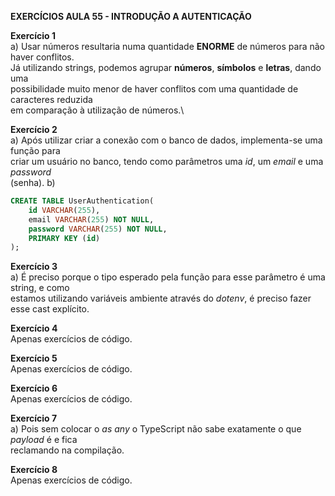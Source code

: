 **EXERCÍCIOS AULA 55 - INTRODUÇÃO A AUTENTICAÇÃO**


**Exercício 1**\
a) Usar números resultaria numa quantidade **ENORME** de números para não haver conflitos.\
Já utilizando strings, podemos agrupar **números**, **símbolos** e **letras**, dando uma\
possibilidade muito menor de haver conflitos com uma quantidade de caracteres reduzida\
em comparação à utilização de números.\

**Exercício 2**\
a) Após utilizar criar a conexão com o banco de dados, implementa-se uma função para\
criar um usuário no banco, tendo como parâmetros uma _id_, um _email_ e uma _password_\
(senha).
b)
~~~sql
CREATE TABLE UserAuthentication(
	id VARCHAR(255),
    email VARCHAR(255) NOT NULL,
    password VARCHAR(255) NOT NULL,
    PRIMARY KEY (id)
);
~~~

**Exercício 3**\
a) É preciso porque o tipo esperado pela função para esse parâmetro é uma string, e como\
estamos utilizando variáveis ambiente através do _dotenv_, é preciso fazer esse cast explícito.

**Exercício 4**\
Apenas exercícios de código.

**Exercício 5**\
Apenas exercícios de código.

**Exercício 6**\
Apenas exercícios de código.

**Exercício 7**\
a) Pois sem colocar o _as any_ o TypeScript não sabe exatamente o que _payload_ é e fica\
reclamando na compilação.

**Exercício 8**\
Apenas exercícios de código.